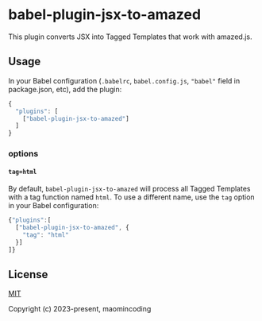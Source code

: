 # babel-plugin-jsx-to-amazed

This plugin converts JSX into Tagged Templates that work with amazed.js.

## Usage

In your Babel configuration (`.babelrc`, `babel.config.js`, `"babel"` field in package.json, etc), add the plugin:

```js
{
  "plugins": [
    ["babel-plugin-jsx-to-amazed"]
  ]
}
```

### options

#### `tag=html`

By default, `babel-plugin-jsx-to-amazed` will process all Tagged Templates with a tag function named `html`. To use a different name, use the `tag` option in your Babel configuration:

```js
{"plugins":[
  ["babel-plugin-jsx-to-amazed", {
    "tag": "html"
  }]
]}
```

## License

[MIT](http://opensource.org/licenses/MIT)

Copyright (c) 2023-present, maomincoding
